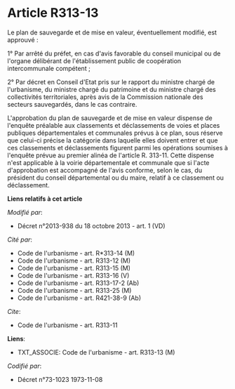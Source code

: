 # Article R313-13

Le plan de sauvegarde et de mise en valeur, éventuellement modifié, est approuvé : 

1° Par arrêté du préfet, en cas d'avis favorable du conseil municipal ou de l'organe délibérant de l'établissement public de
coopération intercommunale compétent ; 

2° Par décret en Conseil d'Etat pris sur le rapport du ministre chargé de l'urbanisme, du ministre chargé du patrimoine et du
ministre chargé des collectivités territoriales, après avis de la Commission nationale des secteurs sauvegardés, dans le cas
contraire. 

L'approbation du plan de sauvegarde et de mise en valeur dispense de l'enquête préalable aux classements et déclassements de
voies et places publiques départementales et communales prévus à ce plan, sous réserve que celui-ci précise la catégorie dans
laquelle elles doivent entrer et que ces classements et déclassements figurent parmi les opérations soumises à l'enquête
prévue au premier alinéa de l'article R. 313-11. Cette dispense n'est applicable à la voirie départementale et communale que
si l'acte d'approbation est accompagné de l'avis conforme, selon le cas, du président du conseil départemental ou du maire,
relatif à ce classement ou déclassement.

**Liens relatifs à cet article**

_Modifié par_:

  - Décret n°2013-938 du 18 octobre 2013 - art. 1 (VD)

_Cité par_:

  - Code de l'urbanisme - art. R*313-14 (M)
  - Code de l'urbanisme - art. R313-12 (M)
  - Code de l'urbanisme - art. R313-15 (M)
  - Code de l'urbanisme - art. R313-16 (V)
  - Code de l'urbanisme - art. R313-17-2 (Ab)
  - Code de l'urbanisme - art. R313-25 (M)
  - Code de l'urbanisme - art. R421-38-9 (Ab)

_Cite_:

  - Code de l'urbanisme - art. R313-11

**Liens**:

  - TXT_ASSOCIE: Code de l'urbanisme - art. R313-13 (M)

_Codifié par_:

  - Décret n°73-1023 1973-11-08
